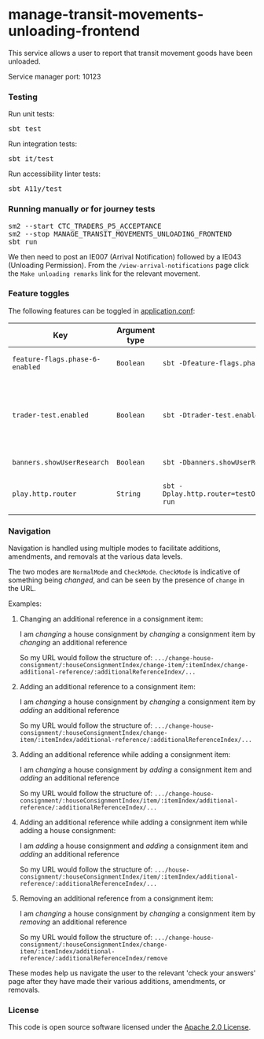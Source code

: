 
# manage-transit-movements-unloading-frontend

This service allows a user to report that transit movement goods have been unloaded.

Service manager port: 10123

### Testing

Run unit tests:
<pre>sbt test</pre>
Run integration tests:
<pre>sbt it/test</pre>
Run accessibility linter tests:
<pre>sbt A11y/test</pre>

### Running manually or for journey tests

<pre>
sm2 --start CTC_TRADERS_P5_ACCEPTANCE
sm2 --stop MANAGE_TRANSIT_MOVEMENTS_UNLOADING_FRONTEND
sbt run
</pre>

We then need to post an IE007 (Arrival Notification) followed by a IE043 (Unloading Permission). From the `/view-arrival-notifications` page click the `Make unloading remarks` link for the relevant movement.
### Feature toggles

The following features can be toggled in [application.conf](conf/application.conf):

| Key                             | Argument type | sbt                                                           | Description                                                                                                                                                                                    |
|---------------------------------|---------------|---------------------------------------------------------------|------------------------------------------------------------------------------------------------------------------------------------------------------------------------------------------------|
| `feature-flags.phase-6-enabled` | `Boolean`     | `sbt -Dfeature-flags.phase-6-enabled=true run`                | If enabled, this will enable phase 6 functionality, including pages that aren't otherwise reachable.                                                                                           |
| `trader-test.enabled`           | `Boolean`     | `sbt -Dtrader-test.enabled=true run`                          | If enabled, this will override the behaviour of the "Is this page not working properly?" and "feedback" links. This is so we can receive feedback in the absence of Deskpro in `externaltest`. |
| `banners.showUserResearch`      | `Boolean`     | `sbt -Dbanners.showUserResearch=true run`                     | Controls whether or not we show the user research banner.                                                                                                                                      |
| `play.http.router`              | `String`      | `sbt -Dplay.http.router=testOnlyDoNotUseInAppConf.Routes run` | Controls which router is used for the application, either `prod.Routes` or `testOnlyDoNotUseInAppConf.Routes`                                                                                  |

### Navigation

Navigation is handled using multiple modes to facilitate additions, amendments, and removals at the various data levels.

The two modes are `NormalMode` and `CheckMode`. `CheckMode` is indicative of something being *changed*, and can be seen by the presence of `change` in the URL.

Examples:
1. Changing an additional reference in a consignment item:
   
   I am *changing* a house consignment by *changing* a consignment item by *changing* an additional reference
   
   So my URL would follow the structure of: `.../change-house-consignment/:houseConsignmentIndex/change-item/:itemIndex/change-additional-reference/:additionalReferenceIndex/...`
2. Adding an additional reference to a consignment item:
   
   I am *changing* a house consignment by *changing* a consignment item by *adding* an additional reference
   
   So my URL would follow the structure of: `.../change-house-consignment/:houseConsignmentIndex/change-item/:itemIndex/additional-reference/:additionalReferenceIndex/...`
3. Adding an additional reference while adding a consignment item:
   
   I am *changing* a house consignment by *adding* a consignment item and *adding* an additional reference
   
   So my URL would follow the structure of: `.../change-house-consignment/:houseConsignmentIndex/item/:itemIndex/additional-reference/:additionalReferenceIndex/...`
4. Adding an additional reference while adding a consignment item while adding a house consignment:
   
   I am *adding* a house consignment and *adding* a consignment item and *adding* an additional reference
   
   So my URL would follow the structure of: `.../house-consignment/:houseConsignmentIndex/item/:itemIndex/additional-reference/:additionalReferenceIndex/...`
5. Removing an additional reference from a consignment item:
   
   I am *changing* a house consignment by *changing* a consignment item by *removing* an additional reference
   
   So my URL would follow the structure of: `.../change-house-consignment/:houseConsignmentIndex/change-item/:itemIndex/additional-reference/:additionalReferenceIndex/remove`

These modes help us navigate the user to the relevant 'check your answers' page after they have made their various additions, amendments, or removals.

### License

This code is open source software licensed under the [Apache 2.0 License]("http://www.apache.org/licenses/LICENSE-2.0.html").
